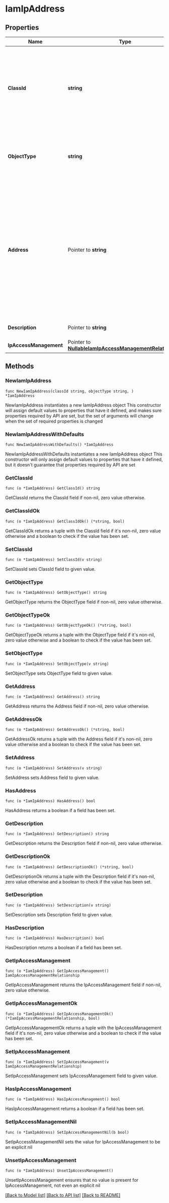 # IamIpAddress

## Properties

Name | Type | Description | Notes
------------ | ------------- | ------------- | -------------
**ClassId** | **string** | The fully-qualified name of the instantiated, concrete type. This property is used as a discriminator to identify the type of the payload when marshaling and unmarshaling data. | [default to "iam.IpAddress"]
**ObjectType** | **string** | The fully-qualified name of the instantiated, concrete type. The value should be the same as the &#39;ClassId&#39; property. | [default to "iam.IpAddress"]
**Address** | Pointer to **string** | The Trusted IP range&#39;s address. IP address, CIDR range, and IP address range formats are supported. For example &#39;12.13.14.15&#39;, &#39;12.13.14.0/24&#39;, and &#39;12.13.14.15-12.13.14.200&#39;. Reserved IP ranges &#39;127.0.0.1&#39;, &#39;10.0.0.0/8&#39;, &#39;172.16.0.0/12&#39;, and &#39;192.168.0.0/16&#39; are not allowed. | [optional] 
**Description** | Pointer to **string** | Description of Trusted IP address range. | [optional] 
**IpAccessManagement** | Pointer to [**NullableIamIpAccessManagementRelationship**](IamIpAccessManagementRelationship.md) |  | [optional] 

## Methods

### NewIamIpAddress

`func NewIamIpAddress(classId string, objectType string, ) *IamIpAddress`

NewIamIpAddress instantiates a new IamIpAddress object
This constructor will assign default values to properties that have it defined,
and makes sure properties required by API are set, but the set of arguments
will change when the set of required properties is changed

### NewIamIpAddressWithDefaults

`func NewIamIpAddressWithDefaults() *IamIpAddress`

NewIamIpAddressWithDefaults instantiates a new IamIpAddress object
This constructor will only assign default values to properties that have it defined,
but it doesn't guarantee that properties required by API are set

### GetClassId

`func (o *IamIpAddress) GetClassId() string`

GetClassId returns the ClassId field if non-nil, zero value otherwise.

### GetClassIdOk

`func (o *IamIpAddress) GetClassIdOk() (*string, bool)`

GetClassIdOk returns a tuple with the ClassId field if it's non-nil, zero value otherwise
and a boolean to check if the value has been set.

### SetClassId

`func (o *IamIpAddress) SetClassId(v string)`

SetClassId sets ClassId field to given value.


### GetObjectType

`func (o *IamIpAddress) GetObjectType() string`

GetObjectType returns the ObjectType field if non-nil, zero value otherwise.

### GetObjectTypeOk

`func (o *IamIpAddress) GetObjectTypeOk() (*string, bool)`

GetObjectTypeOk returns a tuple with the ObjectType field if it's non-nil, zero value otherwise
and a boolean to check if the value has been set.

### SetObjectType

`func (o *IamIpAddress) SetObjectType(v string)`

SetObjectType sets ObjectType field to given value.


### GetAddress

`func (o *IamIpAddress) GetAddress() string`

GetAddress returns the Address field if non-nil, zero value otherwise.

### GetAddressOk

`func (o *IamIpAddress) GetAddressOk() (*string, bool)`

GetAddressOk returns a tuple with the Address field if it's non-nil, zero value otherwise
and a boolean to check if the value has been set.

### SetAddress

`func (o *IamIpAddress) SetAddress(v string)`

SetAddress sets Address field to given value.

### HasAddress

`func (o *IamIpAddress) HasAddress() bool`

HasAddress returns a boolean if a field has been set.

### GetDescription

`func (o *IamIpAddress) GetDescription() string`

GetDescription returns the Description field if non-nil, zero value otherwise.

### GetDescriptionOk

`func (o *IamIpAddress) GetDescriptionOk() (*string, bool)`

GetDescriptionOk returns a tuple with the Description field if it's non-nil, zero value otherwise
and a boolean to check if the value has been set.

### SetDescription

`func (o *IamIpAddress) SetDescription(v string)`

SetDescription sets Description field to given value.

### HasDescription

`func (o *IamIpAddress) HasDescription() bool`

HasDescription returns a boolean if a field has been set.

### GetIpAccessManagement

`func (o *IamIpAddress) GetIpAccessManagement() IamIpAccessManagementRelationship`

GetIpAccessManagement returns the IpAccessManagement field if non-nil, zero value otherwise.

### GetIpAccessManagementOk

`func (o *IamIpAddress) GetIpAccessManagementOk() (*IamIpAccessManagementRelationship, bool)`

GetIpAccessManagementOk returns a tuple with the IpAccessManagement field if it's non-nil, zero value otherwise
and a boolean to check if the value has been set.

### SetIpAccessManagement

`func (o *IamIpAddress) SetIpAccessManagement(v IamIpAccessManagementRelationship)`

SetIpAccessManagement sets IpAccessManagement field to given value.

### HasIpAccessManagement

`func (o *IamIpAddress) HasIpAccessManagement() bool`

HasIpAccessManagement returns a boolean if a field has been set.

### SetIpAccessManagementNil

`func (o *IamIpAddress) SetIpAccessManagementNil(b bool)`

 SetIpAccessManagementNil sets the value for IpAccessManagement to be an explicit nil

### UnsetIpAccessManagement
`func (o *IamIpAddress) UnsetIpAccessManagement()`

UnsetIpAccessManagement ensures that no value is present for IpAccessManagement, not even an explicit nil

[[Back to Model list]](../README.md#documentation-for-models) [[Back to API list]](../README.md#documentation-for-api-endpoints) [[Back to README]](../README.md)


